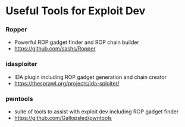 # Useful Tools for Exploit Dev

### Ropper&#x20;

* Powerful ROP gadget finder and ROP chain builder
* https://github.com/sashs/Ropper

### idasploiter

* IDA plugin including ROP gadget generation and chain creator&#x20;
* https://thesprawl.org/projects/ida-sploiter/

### pwntools

* suite of tools to assist with exploit dev including ROP gadget finder
* https://github.com/Gallopsled/pwntools
